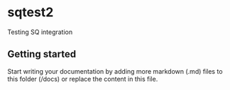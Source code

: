# sqtest2

Testing SQ integration

## Getting started

Start writing your documentation by adding more markdown (.md) files to this
folder (/docs) or replace the content in this file.